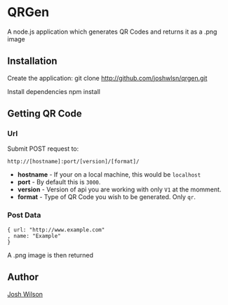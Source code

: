 # QRGen
A node.js application which generates QR Codes and returns it as a .png image

## Installation
Create the application:
  git clone http://github.com/joshwlsn/qrgen.git

Install dependencies
  npm install

## Getting QR Code

### Url

Submit POST request to:
```
http://[hostname]:port/[version]/[format]/
```
- **hostname** - If your on a local machine, this would be `localhost`
- **port** - By default this is `3000`.
- **version** - Version of api you are working with only `V1` at the momment.
- **format** - Type of QR Code you wish to be generated. Only `qr`.

### Post Data

```
{ url: "http://www.example.com"
, name: "Example"
}
```

A .png image is then returned

## Author
[Josh Wilson](http://github.com/joshwlsn)
